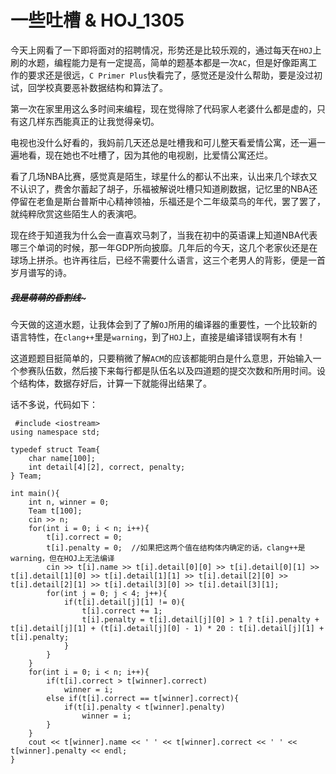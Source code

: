 # 一些吐槽 & HOJ_1305  

今天上网看了一下即将面对的招聘情况，形势还是比较乐观的，通过每天在```HOJ```上刷的水题，编程能力是有一定提高，简单的题基本都是一次```AC```，但是好像距离工作的要求还是很远，```C Primer Plus```快看完了，感觉还是没什么帮助，要是没过初试，回学校真要恶补数据结构和算法了。  

第一次在家里用这么多时间来编程，现在觉得除了代码家人老婆什么都是虚的，只有这几样东西能真正的让我觉得亲切。  

电视也没什么好看的，我妈前几天还总是吐槽我和可儿整天看爱情公寓，还一遍一遍地看，现在她也不吐槽了，因为其他的电视剧，比爱情公寓还烂。  

看了几场NBA比赛，感觉真是陌生，球星什么的都认不出来，认出来几个球衣又不认识了，费舍尔蓄起了胡子，乐福被解说吐槽只知道刷数据，记忆里的NBA还停留在老鱼是斯台普斯中心精神领袖，乐福还是个二年级菜鸟的年代，罢了罢了，就纯粹欣赏这些陌生人的表演吧。  

现在终于知道我为什么会一直喜欢马刺了，当我在初中的英语课上知道NBA代表哪三个单词的时候，那一年GDP所向披靡。几年后的今天，这几个老家伙还是在球场上拼杀。也许再往后，已经不需要什么语言，这三个老男人的背影，便是一首岁月谱写的诗。  

##### ~~~~~~~~~~~~我是萌萌的昏割线~~~~~~~~~~~~~  

今天做的这道水题，让我体会到了了解```OJ```所用的编译器的重要性，一个比较新的语言特性，在```clang++```里是```warning```，到了```HOJ```上，直接是编译错误啊有木有！    

这道题题目挺简单的，只要稍微了解```ACM```的应该都能明白是什么意思，开始输入一个参赛队伍数，然后接下来每行都是队伍名以及四道题的提交次数和所用时间。设个结构体，数据存好后，计算一下就能得出结果了。  

话不多说，代码如下：

     #include <iostream>
    using namespace std;

    typedef struct Team{
        char name[100];
        int detail[4][2], correct, penalty;
    } Team;

    int main(){
        int n, winner = 0;
        Team t[100];
        cin >> n;
        for(int i = 0; i < n; i++){
            t[i].correct = 0;
            t[i].penalty = 0;  //如果把这两个值在结构体内确定的话，clang++是warning，但在HOJ上无法编译
            cin >> t[i].name >> t[i].detail[0][0] >> t[i].detail[0][1] >> t[i].detail[1][0] >> t[i].detail[1][1] >> t[i].detail[2][0] >> t[i].detail[2][1] >> t[i].detail[3][0] >> t[i].detail[3][1];
            for(int j = 0; j < 4; j++){
                if(t[i].detail[j][1] != 0){
                    t[i].correct += 1;
                    t[i].penalty = t[i].detail[j][0] > 1 ? t[i].penalty + t[i].detail[j][1] + (t[i].detail[j][0] - 1) * 20 : t[i].detail[j][1] + t[i].penalty;
                }
            }
        }
        for(int i = 0; i < n; i++){
            if(t[i].correct > t[winner].correct)
                winner = i;
            else if(t[i].correct == t[winner].correct){
                if(t[i].penalty < t[winner].penalty)
                    winner = i;
            }
        }
        cout << t[winner].name << ' ' << t[winner].correct << ' ' << t[winner].penalty << endl;
    }
